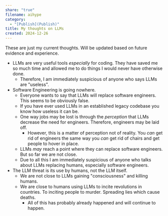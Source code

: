 ```yaml
---
share: "true"
filename: aihype
category:
  - "[Publish](Publish)"
title: My thoughts on LLMs
created: 2024-12-26
---
```

These are just my current thoughts. Will be updated based on future evidence and experience.

- LLMs are very useful tools *especially* for coding. They have saved me so much time and allowed me to do things I would never have otherwise done.
	- Therefore, I am immediately suspicious of anyone who says LLMs are "useless".
- Software Engineering is going nowhere.
	- Everyone wants to say that LLMs will replace software engineers. This seems to be obviously false.
	- If you have ever used LLMs in an established legacy codebase you know how useless it can be.
	- One way jobs may be lost is through the *perception* that LLMs decrease the need for engineers. Therefore, engineers may be laid off.
		- However, this is a matter of perception not of reality. You *can* get rid of engineers the same way you *can* get rid of chairs and get people to hover in place.
	- LLMs *may* reach a point where they can replace software engineers. But so far we are not close.
	- Due to all this I am immediately suspicious of anyone who talks about LLMs replacing humans, especially software engineers.
- The LLM threat is its use by humans, not the LLM itself.
	- We are not close to LLMs gaining "consciousness" and killing humans.
	- We are close to humans using LLMs to incite revolutions in countries. To inciting people to murder. Spreading lies which cause deaths.
		- All of this has probably already happened and will continue to happen.